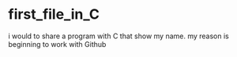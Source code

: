 # first_file_in_C
i would to share a program with C that show my name. my reason is beginning to work with Github
